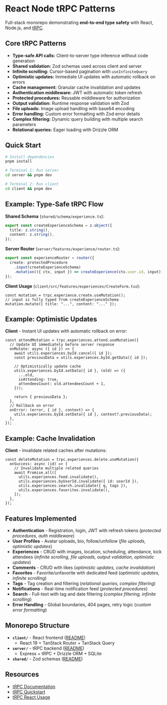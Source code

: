 # React Node tRPC Patterns

Full-stack monorepo demonstrating **end-to-end type safety** with React, Node.js, and [tRPC](https://trpc.io).

## Core tRPC Patterns

- **Type-safe API calls:** Client-to-server type inference without code generation
- **Shared validation:** Zod schemas used across client and server
- **Infinite scrolling:** Cursor-based pagination with `useInfiniteQuery`
- **Optimistic updates:** Immediate UI updates with automatic rollback on errors
- **Cache management:** Granular cache invalidation and updates
- **Authentication middleware:** JWT with automatic token refresh
- **Protected procedures:** Reusable middleware for authorization
- **Output validation:** Runtime response validation with Zod
- **File uploads:** Image upload handling with base64 encoding
- **Error handling:** Custom error formatting with Zod error details
- **Complex filtering:** Dynamic query building with multiple search parameters
- **Relational queries:** Eager loading with Drizzle ORM

## Quick Start

```bash
# Install dependencies
pnpm install

# Terminal 1: Run server
cd server && pnpm dev

# Terminal 2: Run client
cd client && pnpm dev
```

## Example: Type-Safe tRPC Flow

**Shared Schema** (`shared/schema/experience.ts`):

```ts
export const createExperienceSchema = z.object({
  title: z.string(),
  content: z.string(),
});
```

**Server Router** (`server/features/experience/router.ts`):

```ts
export const experienceRouter = router({
  create: protectedProcedure
    .input(createExperienceSchema)
    .mutation(({ ctx, input }) => createExperience(ctx.user.id, input)),
});
```

**Client Usage** (`client/src/features/experiences/CreateForm.tsx`):

```tsx
const mutation = trpc.experience.create.useMutation();
// input is fully typed from createExperienceSchema
mutation.mutate({ title: "...", content: "..." });
```

## Example: Optimistic Updates

**Client** - Instant UI updates with automatic rollback on error:

```tsx
const attendMutation = trpc.experiences.attend.useMutation({
  // Update UI immediately before server response
  onMutate: async ({ id }) => {
    await utils.experiences.byId.cancel({ id });
    const previousData = utils.experiences.byId.getData({ id });

    // Optimistically update cache
    utils.experiences.byId.setData({ id }, (old) => ({
      ...old,
      isAttending: true,
      attendeesCount: old.attendeesCount + 1,
    }));

    return { previousData };
  },
  // Rollback on error
  onError: (error, { id }, context) => {
    utils.experiences.byId.setData({ id }, context?.previousData);
  },
});
```

## Example: Cache Invalidation

**Client** - Invalidate related caches after mutations:

```tsx
const deleteMutation = trpc.experiences.delete.useMutation({
  onSuccess: async (id) => {
    // Invalidate multiple related queries
    await Promise.all([
      utils.experiences.feed.invalidate(),
      utils.experiences.byUserId.invalidate({ id: userId }),
      utils.experiences.search.invalidate({ q, tags }),
      utils.experiences.favorites.invalidate(),
    ]);
  },
});
```

## Features Implemented

- **Authentication** - Registration, login, JWT with refresh tokens (*protected procedures, auth middleware*)
- **User Profiles** - Avatar uploads, bio, follow/unfollow (*file uploads, optimistic updates*)
- **Experiences** - CRUD with images, location, scheduling, attendance, kick attendees (*infinite scrolling, file uploads, output validation, optimistic updates*)
- **Comments** - CRUD with likes (*optimistic updates, cache invalidation*)
- **Favorites** - Favorite/unfavorite with dedicated feed (*optimistic updates, infinite scrolling*)
- **Tags** - Tag creation and filtering (*relational queries, complex filtering*)
- **Notifications** - Real-time notification feed (*protected procedures*)
- **Search** - Full-text with tag and date filtering (*complex filtering, infinite scrolling*)
- **Error Handling** - Global boundaries, 404 pages, retry logic (*custom error formatting*)

## Monorepo Structure

- **`client/`** - React frontend ([README](./client/README.md))
  - React 19 + TanStack Router + TanStack Query
- **`server/`** - tRPC backend ([README](./server/README.md))
  - Express + tRPC + Drizzle ORM + SQLite
- **`shared/`** - Zod schemas ([README](./shared/README.md))

## Resources

- [tRPC Documentation](https://trpc.io/docs)
- [tRPC Quickstart](https://trpc.io/docs/quickstart)
- [tRPC React Usage](https://trpc.io/docs/client/react)

